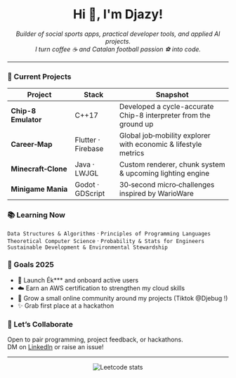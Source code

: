 <h1 align="center">Hi 👋, I'm Djazy!</h1>

<p align="center">
  <em>Builder of social sports apps, practical developer tools, and applied AI projects.<br/>
  I turn coffee ☕ and Catalan football passion ⚽ into code.</em>
</p>

---

### 🔭 Current Projects
| Project | Stack | Snapshot |
|---------|-------|----------|
| **Chip-8 Emulator** | C++17 | Developed a cycle-accurate Chip-8 interpreter from the ground up |
| **Career‑Map** | Flutter · Firebase | Global job‑mobility explorer with economic & lifestyle metrics |
| **Minecraft‑Clone** | Java · LWJGL | Custom renderer, chunk system & upcoming lighting engine |
| **Minigame Mania** | Godot · GDScript | 30‑second micro‑challenges inspired by WarioWare |

### 📚 Learning Now
`Data Structures & Algorithms` · `Principles of Programming Languages`  
`Theoretical Computer Science` · `Probability & Stats for Engineers`  
`Sustainable Development & Environmental Stewardship`

### 🌱 Goals 2025
- 🚀 Launch Ék*** and onboard active users
- ☁️ Earn an AWS certification to strengthen my cloud skills
- 🤝 Grow a small online community around my projects (Tiktok @Djebug !)
- ✨ Grab first place at a hackathon

### 🤝 Let’s Collaborate
Open to pair programming, project feedback, or hackathons.  
DM on [LinkedIn](https://www.linkedin.com/in/djazy-faradj/) or raise an issue!

---

<p align="center">
  <img src="https://leetcard.jacoblin.cool/jazzzy?theme=dark&font=Noto%20Sans%20Buhid&border_radius=10&show_rank=false&animation=true" alt="Leetcode stats"/>
</p>

